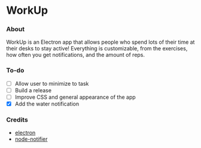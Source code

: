 # WorkUp

### About
WorkUp is an Electron app that allows people who spend lots of their time at their desks to stay active! Everything is customizable, from the exercises, how often you get notifications, and the amount of reps.

### To-do
- [ ] Allow user to minimize to task
- [ ] Build a release
- [ ] Improve CSS and general appearance of the app
- [x] Add the water notification

### Credits
* [electron](https://github.com/electron/electron)
* [node-notifier](https://github.com/mikaelbr/node-notifier)